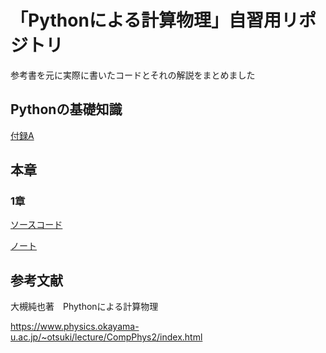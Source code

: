 # 「Pythonによる計算物理」自習用リポジトリ
参考書を元に実際に書いたコードとそれの解説をまとめました

## Pythonの基礎知識
[付録A](https://github.com/kyoka1013/Python_ComputationalPhysics/blob/main/texts/appendix_A.py)

## 本章
### 1章
[ソースコード](https://github.com/kyoka1013/Python_ComputationalPhysics/blob/main/texts/1%E7%AB%A0/main.py)

[ノート](https://www.notion.so/1-Python-1bf991c687464633be24aa5811488254)

## 参考文献
大槻純也著　Phythonによる計算物理

<https://www.physics.okayama-u.ac.jp/~otsuki/lecture/CompPhys2/index.html>
